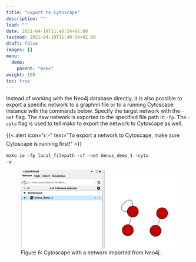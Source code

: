 ```yaml
---
title: "Export to Cytoscape"
description: ""
lead: ""
date: 2021-04-19T11:48:54+02:00
lastmod: 2021-04-19T11:48:54+02:00
draft: false
images: []
menu: 
  demo:
    parent: "mako"
weight: 108
toc: true
---
```


Instead of working with the Neo4j database directly, it is also possible to export a specific network to a graphml file or to a running Cytoscape instance with the commands below. Specify the target network with the <code>-net</code> flag. The new network is exported to the specified file path in <code>-fp</code>. The <code>-cyto</code> flag is used to tell mako to export the network to Cytoscape as well. 

{{< alert icon="👉" text="To export a network to Cytoscape, make sure Cytoscape is running first!" >}}


<code>mako io -fp local_filepath -cf -net Genus_demo_1 -cyto -w</code>

<figure>
  <img src="/images/demo_6.PNG" alt="Cytoscape with a network imported from Neo4j." width="600"> 
  <figcaption>Figure 6: Cytoscape with a network imported from Neo4j.</figcaption>
</figure>
